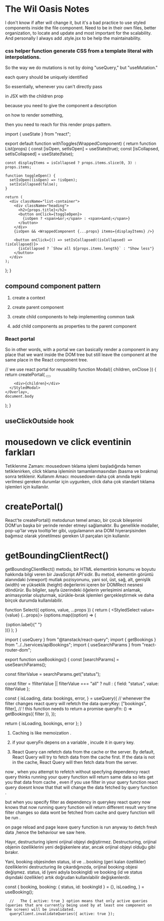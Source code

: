# The Wil Oasis Notes

I don't know if after will change it, but it's a bad practice to use styled components inside the file component. Need to be in their own files, better organization, to locate and update and most important for the scalability. And personally I always add .style.jsx to be help the maintainability.

### css helper function generate CSS from a template literal with interpolations.

So the way we do mutations is not by doing "useQuery," but "useMutation."

each query should be uniquely identified

So essentially, whenever you can't directly pass

in JSX with the children prop

because you need to give the component a description

on how to render something,

then you need to reach for this render props pattern.

import { useState } from "react";

export default function withToggles(WrappedComponent) {
return function List(props) {
const [isOpen, setIsOpen] = useState(true);
const [isCollapsed, setIsCollapsed] = useState(false);

    const displayItems = isCollapsed ? props.items.slice(0, 3) : props.items;

    function toggleOpen() {
      setIsOpen((isOpen) => !isOpen);
      setIsCollapsed(false);
    }

    return (
      <div className="list-container">
        <div className="heading">
          <h2>{props.title}</h2>
          <button onClick={toggleOpen}>
            {isOpen ? <span>&or;</span> : <span>&and;</span>}
          </button>
        </div>
        {isOpen && <WrappedComponent {...props} items={displayItems} />}

        <button onClick={() => setIsCollapsed((isCollapsed) => !isCollapsed)}>
          {isCollapsed ? `Show all ${props.items.length}` : "Show less"}
        </button>
      </div>
    );

};
}

## compound component pattern

1. create a context

2. create parent component

3. create child components to help implementing common task

4. add child components as properties to the parent component

### React portal

So in other words, with a portal we can basically render a component
in any place that we want inside the DOM tree but still leave the component
at the same place in the React component tree.

// we use react portal for reusability
function Modal({ children, onClose }) {
return createPortal(
<Overlay>
<StyledModal>
<Button onClick={onClose}>
<HiXMark />
</Button>

        <div>{children}</div>
      </StyledModal>
    </Overlay>,
    document.body

);
}

## useClickOutside hook

# mousedown ve click eventinin farkları

Tetiklenme Zamanı: mousedown tıklama işlemi başladığında hemen tetiklenirken, click tıklama işleminin tamamlanmasından (basma ve bırakma) sonra tetiklenir.
Kullanım Amacı: mousedown daha çok anında tepki verilmesi gereken durumlar için uygunken, click daha çok standart tıklama işlemleri için kullanılır.

# createPortal()

React'te createPortal() metodunun temel amacı, bir çocuk bileşenini DOM'un başka bir yerinde render etmeyi sağlamaktır. Bu genellikle modaller, pop-up'lar veya tooltip'ler gibi, uygulamanın ana DOM hiyerarşisinden bağımsız olarak yönetilmesi gereken UI parçaları için kullanılır.

# getBoundingClientRect()

getBoundingClientRect() metodu, bir HTML elementinin konumu ve boyutu hakkında bilgi veren bir JavaScript API'sidir. Bu metod, elementin görüntü alanındaki (viewport) mutlak pozisyonunu, yani sol, üst, sağ, alt, genişlik (width) ve yükseklik (height) değerlerini içeren bir DOMRect nesnesi döndürür. Bu bilgiler, sayfa üzerindeki öğelerin yerleşimini anlamak, animasyonlar oluşturmak, sürükle-bırak işlemleri gerçekleştirmek ve daha birçok durumda kullanılabilir.

<!-- rest operator in props -->

function Select({ options, value, ...props }) {
return (
<StyledSelect value={value} {...props}>
{options.map((option) => (

<option key={option.value} value={option.value}>
{option.label}{" "}
</option>
))}
</StyledSelect>
);
}

import { useQuery } from "@tanstack/react-query";
import { getBookings } from "../../services/apiBookings";
import { useSearchParams } from "react-router-dom";

export function useBookings() {
const [searchParams] = useSearchParams();

const filterValue = searchParams.get("status");

const filter =
!filterValue || filterValue === "all"
? null
: { field: "status", value: filterValue };

const {
isLoading,
data: bookings,
error,
} = useQuery({
// whenever the filter changes react query will refetch the data
queryKey: ["bookings", filter],
// ! this function needs to return a promise
queryFn: () => getBookings({ filter }),
});

return { isLoading, bookings, error };
}

1. Caching is like memoization .

2. if your queryFn depens on a variable , incude it in query key.

3. React Query can refetch data from the cache or the server. By default, React Query will try to fetch data from the cache first. If the data is not in the cache, React Query will then fetch data from the server.

now , when you attempt to refetch without specfying dependency react query thinks running your query function will return same data so lets get you that data from cache , even if you use filter in your query function react query doesnt know that that will change the data fetched by query function .

but when you specify filter as dependency in querykey react query now knows that now running query function will return different result very time filter changes so data wont be fetched from cache and query function will be run .

on page reload and page leave query function is run anyway to detch fresh data ,hence the behaviour we saw here.

<!-- destructuring -->

Hayır, destructuring işlemi orijinal objeyi değiştirmez. Destructuring, orijinal objenin özelliklerini yeni değişkenlere atar, ancak orijinal objeyi olduğu gibi bırakır.

Yani, booking objesinden status, id ve ...booking (geri kalan özellikler) özelliklerini destructuring ile çıkardığınızda, orijinal booking objesi değişmez. status, id (yeni adıyla bookingId) ve booking (id ve status dışındaki özellikler) artık doğrudan kullanılabilir değişkenlerdir.

const {
booking,
booking: { status, id: bookingId } = {},
isLoading,
} = useBooking();

      //   The { active: true } option means that only active queries (queries that are currently being used by at least one component on the screen) will be invalidated.
      queryClient.invalidateQueries({ active: true });

